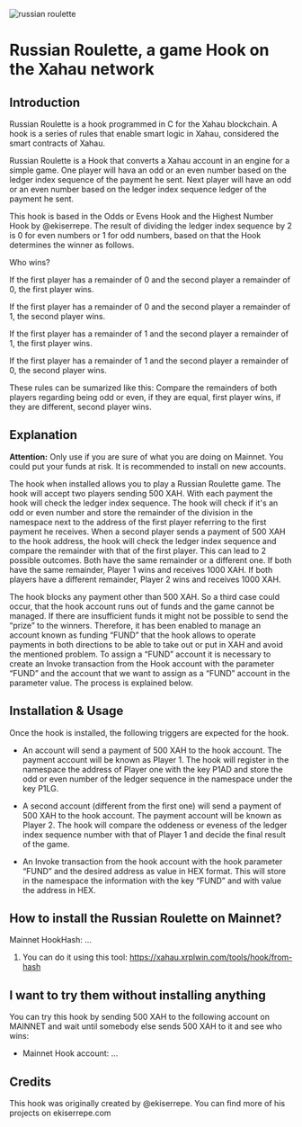 ![russian roulette](https://github.com/user-attachments/assets/ccff29b1-7bf6-42a7-bc6a-773fb3030fa1)

# Russian Roulette, a game Hook on the Xahau network

## Introduction

Russian Roulette is a hook programmed in C for the Xahau blockchain. A hook is a series of rules that enable smart logic in Xahau, considered the smart contracts of Xahau. 

Russian Roulette is a Hook that converts a Xahau account in an engine for a simple game. One player will hava an odd or an even number based on the ledger index sequence of the payment he sent. Next player will have an odd or an even number based on the ledger index sequence ledger of the payment he sent. 

This hook is based in the Odds or Evens Hook and the Highest Number Hook by @ekiserrepe. The result of dividing the ledger index sequence by 2 is 0 for even numbers or 1 for odd numbers, based on that the Hook determines the winner as follows.

Who wins?

If the first player has a remainder of 0 and the second player a remainder of 0, the first player wins. 

If the first player has a remainder of 0 and the second player a remainder of 1, the second player wins. 

If the first player has a remainder of 1 and the second player a remainder of 1, the first player wins. 

If the first player has a remainder of 1 and the second player a remainder of 0, the second player wins. 

These rules can be sumarized like this:
Compare the remainders of both players regarding being odd or even, if they are equal, first player wins, if they are different, second player wins.


## Explanation

**Attention:** Only use if you are sure of what you are doing on Mainnet. You could put your funds at risk. It is recommended to install on new accounts.

The hook when installed allows you to play a Russian Roulette game. The hook will accept two players sending 500 XAH. With each payment the hook will check the ledger index sequence. The hook will check if it's an odd or even number and store the remainder of the division in the namespace next to the address of the first player referring to the first payment he receives. When a second player sends a payment of 500 XAH to the hook address, the hook will check the ledger index sequence and compare the remainder with that of the first player. This can lead to 2 possible outcomes. Both have the same remainder or a different one. If both have the same remainder, Player 1 wins and receives 1000 XAH. If both players have a different remainder, Player 2 wins and receives 1000 XAH. 

The hook blocks any payment other than 500 XAH. So a third case could occur, that the hook account runs out of funds and the game cannot be managed. If there are insufficient funds it might not be possible to send the “prize” to the winners. Therefore, it has been enabled to manage an account known as funding “FUND” that the hook allows to operate payments in both directions to be able to take out or put in XAH and avoid the mentioned problem. To assign a “FUND” account it is necessary to create an Invoke transaction from the Hook account with the parameter “FUND” and the account that we want to assign as a “FUND” account in the parameter value. The process is explained below.


## Installation & Usage

Once the hook is installed, the following triggers are expected for the hook.

- An account will send a payment of 500 XAH to the hook account. The payment account will be known as Player 1. The hook will register in the namespace the address of Player one with the key P1AD and store the odd or even number of the ledger sequence in the namespace under the key P1LG.

- A second account (different from the first one) will send a payment of 500 XAH to the hook account. The payment account will be known as Player 2. The hook will compare the oddeness or eveness of the ledger index sequence number with that of Player 1 and decide the final result of the game.

- An Invoke transaction from the hook account with the hook parameter “FUND” and the desired address as value in HEX format. This will store in the namespace the information with the key “FUND” and with value the address in HEX.


## How to install the Russian Roulette on Mainnet?

Mainnet HookHash: ...

1. You can do it using this tool:  https://xahau.xrplwin.com/tools/hook/from-hash
   

## I want to try them without installing anything

You can try this hook by sending 500 XAH to the following account on MAINNET and wait until somebody else sends 500 XAH to it and see who wins:

- Mainnet Hook account:  ... 


## Credits

This hook was originally created by @ekiserrepe. You can find more of his projects on ekiserrepe.com
